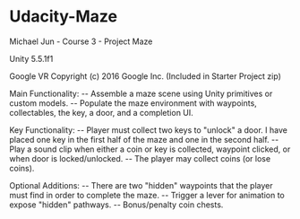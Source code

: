 # Udacity-Maze

Michael Jun - Course 3 - Project Maze

Unity 5.5.1f1

Google VR Copyright (c) 2016 Google Inc. (Included in Starter Project zip)


Main Functionality: 
--  Assemble a maze scene using Unity primitives or custom models.
--  Populate the maze environment with waypoints, collectables, the key, a door, and a completion UI.

Key Functionality:
--  Player must collect two keys to "unlock" a door. I have placed one key in the first half of the maze and one in the second half.
--  Play a sound clip when either a coin or key is collected, waypoint clicked, or when door is locked/unlocked.
--  The player may collect coins (or lose coins).

Optional Additions:
--  There are two "hidden" waypoints that the player must find in order to complete the maze.
--  Trigger a lever for animation to expose "hidden" pathways.
--  Bonus/penalty coin chests.
